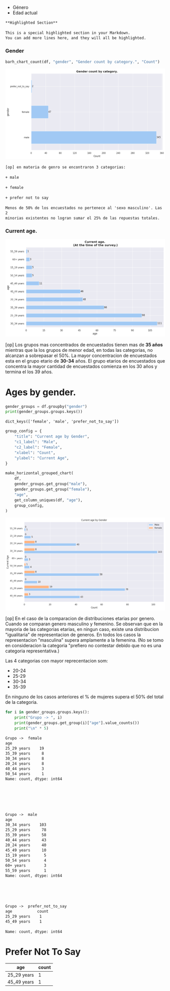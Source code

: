 

   - Género
   - Edad actual



```highlight
**Highlighted Section**

This is a special highlighted section in your Markdown.
You can add more lines here, and they will all be highlighted.
```

### Gender


```python
barh_chart_count(df, "gender", "Gender count by category.", "Count")
```


    
![png](output_7_0.png)
    

```highlight
[op] en materia de genro se encontraron 3 categorias:

+ male 

+ female

+ prefer not to say

Menos de 50% de los encuestados no pertenece al 'sexo masculino'. Las 2
minorias existentes no logran sumar el 25% de las repuestas totales.
```


### Current age.

    
![png](output_11_0.png)
    


[op] Los grupos mas concentrados de encuestados tienen mas de **35 años** mientras que la los grupos de menor edad, en todas las categorias, no alcanzan a sobrepasar el 50%. 
La mayor concentracion de encuestados esta en el grupo etario de **30-34** años. El grupo etarios de encuestados que concentra la mayor cantidad de encuestados comienza en los 30 años y termina el los 39 años.

# Ages by gender.


```python
gender_groups = df.groupby("gender")
print(gender_groups.groups.keys())
```

    dict_keys(['female', 'male', 'prefer_not_to_say'])



```python
group_config = {
    "title": "Current age by Gender",
    "c1_label": "Male",
    "c2_label": "Female",
    "xlabel": "Count",
    "ylabel": "Current Age",
}
```


```python
make_horizontal_grouped_chart(
    df,
    gender_groups.get_group("male"),
    gender_groups.get_group("female"),
    "age",
    get_column_uniques(df, "age"),
    group_config,
)
```


    
![png](output_16_0.png)
    


[op] En el caso de la comparacion de distribuciones etarias por genero. Cuando se comparan genero masculino y femenino. Se observan que en la mayoria de las categorias etarias, en ningun caso, existe una distribucion "igualitaria" de representacion de generos. En todos los casos la representacion "masculina" supera amplamente a la femenina. (No se tomo en consideracion la categoria "prefiero no contestar debido que no es una categoria representativa.)

Las 4 categorias con mayor reprecentacion som:

* 20-24
* 25-29
* 30-34
* 35-39

En ninguno de los casos anteriores el % de mujeres supera el 50% del total de la categoria.


```python
for i in gender_groups.groups.keys():
    print("Grupo -> ", i)
    print(gender_groups.get_group(i)["age"].value_counts())
    print("\n" * 5)
```

    Grupo ->  female
    age
    25_29 years    19
    35_39 years     8
    30_34 years     8
    20_24 years     8
    40_44 years     3
    50_54 years     1
    Name: count, dtype: int64
    
    
    
    
    
    
    Grupo ->  male
    age
    30_34 years    103
    25_29 years     78
    35_39 years     58
    40_44 years     43
    20_24 years     40
    45_49 years     10
    15_19 years      5
    50_54 years      4
    60+ years        3
    55_59 years      1
    Name: count, dtype: int64
    
    
    
    
    
    Grupo ->  prefer_not_to_say
    age           count
    25_29 years    1
    45_49 years    1

    Name: count, dtype: int64
    
    
    
    
    
    
# Prefer Not To Say

| age          | count |
|--------------|-------|
| 25_29 years  | 1     |
| 45_49 years  | 1     |

